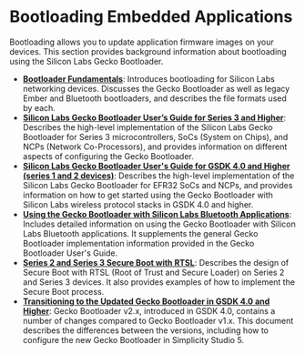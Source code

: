 # Bootloading Embedded Applications

Bootloading allows you to update application firmware images on your devices. This section provides background information about bootloading using the Silicon
Labs Gecko Bootloader.

- [**Bootloader Fundamentals**](/bluetooth/{build-docspace-version}/bootloader-fundamentals): Introduces bootloading for Silicon Labs networking devices. Discusses the Gecko Bootloader as well as legacy Ember and Bluetooth bootloaders, and describes the file formats used by each.
- [**Silicon Labs Gecko Bootloader User’s Guide for Series 3 and Higher**](/bluetooth/{build-docspace-version}/bootloader-user-guide-series3-and-higher): Describes the high-level implementation of the Silicon Labs Gecko Bootloader for Series 3 microcontrollers, SoCs (System on Chips), and NCPs (Network Co-Processors), and provides information on different aspects of configuring the Gecko Bootloader.
- [**Silicon Labs Gecko Bootloader User's Guide for GSDK 4.0 and Higher (series 1 and 2 devices)**](/bluetooth/{build-docspace-version}/bootloader-user-guide-gsdk-4): Describes the high-level implementation of the Silicon Labs Gecko Bootloader for EFR32 SoCs and NCPs, and provides information on how to get started using the Gecko Bootloader with Silicon Labs wireless protocol stacks in GSDK 4.0 and higher.
- [**Using the Gecko Bootloader with Silicon Labs Bluetooth Applications**](/bluetooth/{build-docspace-version}/using-gecko-bootloader-with-bluetooth-apps): Includes detailed information on using the Gecko Bootloader with Silicon Labs Bluetooth applications. It supplements the general Gecko Bootloader implementation information provided in the Gecko Bootloader User's Guide.
- [**Series 2 and Series 3 Secure Boot with RTSL**](/bluetooth/{build-docspace-version}/series2-secure-boot-with-rtsl): Describes the design of Secure Boot with RTSL (Root of Trust and Secure Loader) on Series 2 and Series 3 devices. It also provides examples of how to implement the Secure Boot process.
- [**Transitioning to the Updated Gecko Bootloader in GSDK 4.0 and Higher**](/bluetooth/{build-docspace-version}/bootloader-transitioning-guide-gsdk-v40-and-higher): Gecko Bootloader v2.x, introduced in GSDK 4.0, contains a number of changes compared to Gecko Bootloader v1.x. This document describes the differences between the versions, including how to configure the new Gecko Bootloader in Simplicity Studio 5.

